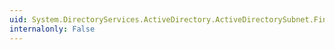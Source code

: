 ```yaml
---
uid: System.DirectoryServices.ActiveDirectory.ActiveDirectorySubnet.FindByName(System.DirectoryServices.ActiveDirectory.DirectoryContext,System.String)
internalonly: False
---
```

